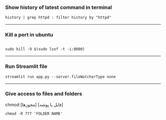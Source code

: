 ### Show history of latest command in terminal

```markdown
history | grep httpd : filter history by "httpd"
```

---

### Kill a port in ubuntu
```markdown

sudo kill -9 $(sudo lsof -t -i:8000)
```

---

### Run Streamlit file
```markdown
streamlit run app.py --server.fileWatcherType none
```
---
### Give access to files and folders

chmod [مجوزها] [فایل یا پوشه]

```markdown
chmod -R 777 'FOLDER NAME'
```
 


